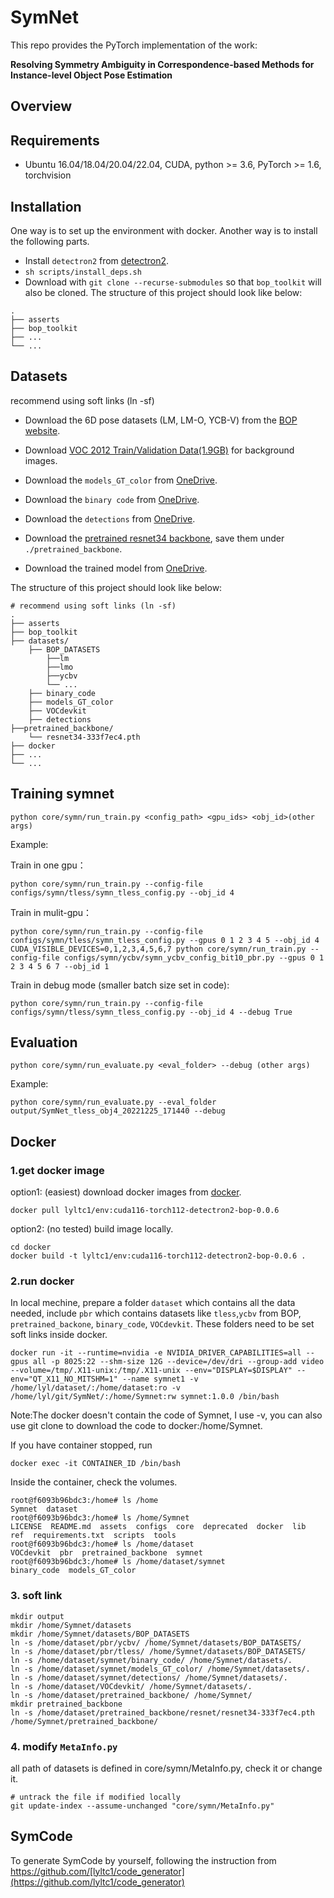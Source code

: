 # SymNet
This repo provides the PyTorch implementation of the work:

**Resolving Symmetry Ambiguity in Correspondence-based Methods for Instance-level Object Pose Estimation**

## Overview

## Requirements
* Ubuntu 16.04/18.04/20.04/22.04, CUDA, python >= 3.6, PyTorch >= 1.6, torchvision

## Installation
One way is to set up the environment with docker.
Another way is to install the following parts.

* Install `detectron2` from [detectron2](https://github.com/facebookresearch/detectron2).
* `sh scripts/install_deps.sh`
* Download with ```git clone --recurse-submodules``` so that ```bop_toolkit``` will also be cloned.
The structure of this project should look like below:
```
.
├── asserts
├── bop_toolkit
├── ...
└── ...
```

## Datasets
recommend using soft links (ln -sf)

* Download the 6D pose datasets (LM, LM-O, YCB-V) from the [BOP website](https://bop.felk.cvut.cz/datasets/).

* Download [VOC 2012 Train/Validation Data(1.9GB)](https://pjreddie.com/projects/pascal-voc-dataset-mirror/) for background images.

* Download the `models_GT_color` from [OneDrive](https://1drv.ms/f/c/7b1c1126f255a9dd/EkMW0IAUao9IvmaIIogfVQMBv83QT9Vm1yO_OSMqQWItlw?e=IYhmJd).

* Download the `binary code` from [OneDrive](https://1drv.ms/f/c/7b1c1126f255a9dd/Ei4ygJmb6oFOjWDKO-0mYW0BdmbUj4TiNT2NWRZG5ak3Fg).

* Download the `detections` from [OneDrive](https://1drv.ms/f/c/7b1c1126f255a9dd/Eude-fZPIttGvMcEv9GGU8sB14yStsFHKt3v4Hjp8SO5Ag).

* Download the [pretrained resnet34 backbone](https://cloud.dfki.de/owncloud/index.php/s/zT7z7c3e666mJTW), save them under `./pretrained_backbone`.

* Download the trained model from [OneDrive](https://1drv.ms/f/c/7b1c1126f255a9dd/Ek58V6LewhpIlkQNacN4Sa8B8K0u721WuCg4D65I5wueOA?e=hk9m6W).

The structure of this project should look like below:
```
# recommend using soft links (ln -sf)
.
├── asserts
├── bop_toolkit
├── datasets/
    ├── BOP_DATASETS
        ├──lm
        ├──lmo
        ├──ycbv
        └── ...
    ├── binary_code
    ├── models_GT_color
    ├── VOCdevkit
    ├── detections
├──pretrained_backbone/
    └── resnet34-333f7ec4.pth
├── docker
├── ...
└── ...
```


## Training symnet
`python core/symn/run_train.py <config_path> <gpu_ids> <obj_id>(other args)`

Example:

Train in one gpu：
```
python core/symn/run_train.py --config-file configs/symn/tless/symn_tless_config.py --obj_id 4
```
Train in mulit-gpu：
```
python core/symn/run_train.py --config-file configs/symn/tless/symn_tless_config.py --gpus 0 1 2 3 4 5 --obj_id 4
CUDA_VISIBLE_DEVICES=0,1,2,3,4,5,6,7 python core/symn/run_train.py --config-file configs/symn/ycbv/symn_ycbv_config_bit10_pbr.py --gpus 0 1 2 3 4 5 6 7 --obj_id 1

```
Train in debug mode (smaller batch size set in code):
```
python core/symn/run_train.py --config-file configs/symn/tless/symn_tless_config.py --obj_id 4 --debug True
```

## Evaluation
`python core/symn/run_evaluate.py <eval_folder> --debug (other args)`

Example:
```
python core/symn/run_evaluate.py --eval_folder output/SymNet_tless_obj4_20221225_171440 --debug
```
## Docker

### 1.get docker image 

option1: (easiest) download docker images from [docker](docker.com).
```
docker pull lyltc1/env:cuda116-torch112-detectron2-bop-0.0.6
```
option2: (no tested) build image locally.
```
cd docker
docker build -t lyltc1/env:cuda116-torch112-detectron2-bop-0.0.6 .
```
### 2.run docker
In local mechine, prepare a folder ```dataset``` which contains all the data needed, include ```pbr``` which contains datasets like ```tless```,```ycbv``` from BOP, ```pretrained_backone```, ```binary_code```, ```VOCdevkit```. These folders need to be set soft links inside docker.
```
docker run -it --runtime=nvidia -e NVIDIA_DRIVER_CAPABILITIES=all --gpus all -p 8025:22 --shm-size 12G --device=/dev/dri --group-add video --volume=/tmp/.X11-unix:/tmp/.X11-unix --env="DISPLAY=$DISPLAY" --env="QT_X11_NO_MITSHM=1" --name symnet1 -v /home/lyl/dataset/:/home/dataset:ro -v /home/lyl/git/SymNet/:/home/Symnet:rw symnet:1.0.0 /bin/bash
```
Note:The docker doesn't contain the code of Symnet, I use -v, you can also use git clone to download the code to docker:/home/Symnet.

If you have container stopped, run
```
docker exec -it CONTAINER_ID /bin/bash
```

Inside the container, check the volumes.
```
root@f6093b96bdc3:/home# ls /home
Symnet  dataset
root@f6093b96bdc3:/home# ls /home/Symnet
LICENSE  README.md  assets  configs  core  deprecated  docker  lib  ref  requirements.txt  scripts  tools
root@f6093b96bdc3:/home# ls /home/dataset
VOCdevkit  pbr  pretrained_backbone  symnet
root@f6093b96bdc3:/home# ls /home/dataset/symnet
binary_code  models_GT_color
```
### 3. soft link
```
mkdir output
mkdir /home/Symnet/datasets
mkdir /home/Symnet/datasets/BOP_DATASETS
ln -s /home/dataset/pbr/ycbv/ /home/Symnet/datasets/BOP_DATASETS/
ln -s /home/dataset/pbr/tless/ /home/Symnet/datasets/BOP_DATASETS/
ln -s /home/dataset/symnet/binary_code/ /home/Symnet/datasets/.
ln -s /home/dataset/symnet/models_GT_color/ /home/Symnet/datasets/.
ln -s /home/dataset/symnet/detections/ /home/Symnet/datasets/.
ln -s /home/dataset/VOCdevkit/ /home/Symnet/datasets/.
ln -s /home/dataset/pretrained_backbone/ /home/Symnet/
mkdir pretrained_backbone
ln -s /home/dataset/pretrained_backbone/resnet/resnet34-333f7ec4.pth /home/Symnet/pretrained_backbone/
```
### 4. modify ```MetaInfo.py```
all path of datasets is defined in core/symn/MetaInfo.py, check it or change it.
```
# untrack the file if modified locally
git update-index --assume-unchanged "core/symn/MetaInfo.py"
```
## SymCode
To generate SymCode by yourself, following the instruction from https://github.com/[lyltc1/code_generator](https://github.com/lyltc1/code_generator)
